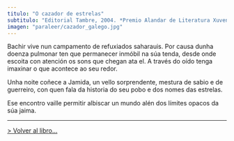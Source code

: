 ```yaml
---
titulo: "O cazador de estrelas"
subtitulo: "Editorial Tambre, 2004. *Premio Alandar de Literatura Xuvenil*. Colección Catavento, Nº 9. Traducido por *Ignacio Chao*"
imagen: "paraleer/cazador_galego.jpg"
---
```

Bachir vive nun campamento de refuxiados saharauis. Por causa dunha doenza
pulmonar ten que permanecer inmóbil na súa tenda, desde onde escoita con
atención os sons que chegan ata el. A través do oído tenga imaxinar o que
acontece ao seu redor.

Unha noite coñece a Jamida, un vello sorprendente, mestura de sabio e de
guerreiro, con quen fala da historia do seu pobo e dos nomes das estrelas.

Ese encontro vaille permitir albiscar un mundo alén dos límites opacos da súa
jaima.

* * *

[> Volver al libro…](http://www.ricardogomez.com/ver/mislibros/cazador)

